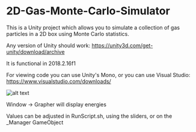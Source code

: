 # 2D-Gas-Monte-Carlo-Simulator
This is a Unity project which allows you to simulate a collection of gas particles in a 2D box using Monte Carlo statistics.

Any version of Unity should work: https://unity3d.com/get-unity/download/archive

It is functional in 2018.2.16f1

For viewing code you can use Unity's Mono, or you can use Visual Studio: https://www.visualstudio.com/downloads/

![alt text](https://i.imgur.com/TdQ5eJe.gif)

Window -> Grapher will display energies

Values can be adjusted in RunScript.sh, using the sliders, or on the \_Manager GameObject
